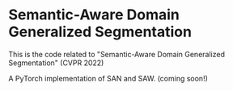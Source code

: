 # Semantic-Aware Domain Generalized Segmentation
This is the code related to "Semantic-Aware Domain Generalized Segmentation" (CVPR 2022)

A PyTorch implementation of SAN and SAW. (coming soon!)
